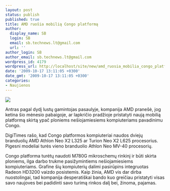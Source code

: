 ```yaml
---
layout: post
status: publish
published: true
title: AMD ruošia mobilią Congo platformą
author:
  display_name: SB
  login: SB
  email: sb.technews.lt@gmail.com
  url: ''
author_login: SB
author_email: sb.technews.lt@gmail.com
wordpress_id: 4179
wordpress_url: http://localhost/site/new/amd_ruosia_mobilia_congo_platforma/
date: '2009-10-17 13:11:05 +0300'
date_gmt: '2009-10-17 13:11:05 +0300'
categories:
- Naujienos
---
```

<div class="imgright"><img src="http://t2.gstatic.com/images?q=tbn:fZ3ubND3BwJFBM:http://i582.photobucket.com/albums/ss269/netbookc/11854-ferrari018.jpg"  /></div>
<p>Antras pagal dydį lustų gamintojas pasaulyje, kompanija AMD pranešė, jog ketina šio mėnesio pabaigoje, ar lapkričio pradžioje pristatyti naują mobilią platformą skirtą ypač ploniems nešiojamiesiems kompiuteriams pavadinimu Congo.</p>
<p>DigiTimes rašo, kad Congo platformos kompiuteriai naudos dviejų branduolių AMD Athlon Neo X2 L325 ar Turion Neo X2 L625 procesorius. Pigesni modeliai turės vieno branduolio Athlon Neo MV-40 procesorių.</p>
<p>Congo platforma turėtų naudoti M780G mikroschemų rinkinį ir būti skirta ploniems, ilga darbo trukme pasižymintiems nešiojamiesiems kompiuteriams. Grafine šių kompiuterių dalimi pasirūpins integruotas Radeon HD3200 vaizdo posistemis. Kaip žinia, AMD vis dar dirba nuostolingai, tad kompanija desperatiškai bando kuo greičiau pristatyti visas savo naujoves bei padidinti savo turimą rinkos dalį bei, žinoma, pajamas.<br /></p>
